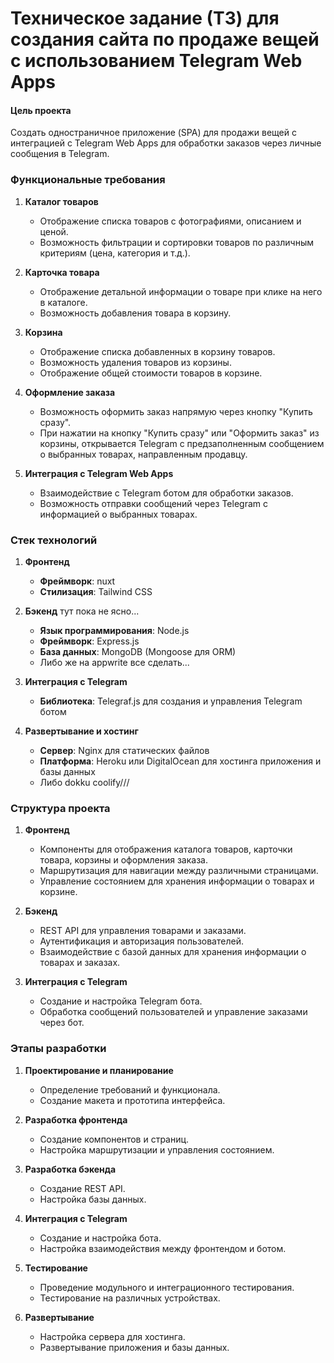 # Техническое задание (ТЗ) для создания сайта по продаже вещей с использованием Telegram Web Apps

#### Цель проекта
Создать одностраничное приложение (SPA) для продажи вещей с интеграцией с Telegram Web Apps для обработки заказов через личные сообщения в Telegram.

### Функциональные требования

1. **Каталог товаров**
   - Отображение списка товаров с фотографиями, описанием и ценой.
   - Возможность фильтрации и сортировки товаров по различным критериям (цена, категория и т.д.).

2. **Карточка товара**
   - Отображение детальной информации о товаре при клике на него в каталоге.
   - Возможность добавления товара в корзину.

3. **Корзина**
   - Отображение списка добавленных в корзину товаров.
   - Возможность удаления товаров из корзины.
   - Отображение общей стоимости товаров в корзине.

4. **Оформление заказа**
   - Возможность оформить заказ напрямую через кнопку "Купить сразу".
   - При нажатии на кнопку "Купить сразу" или "Оформить заказ" из корзины, открывается Telegram с предзаполненным сообщением о выбранных товарах, направленным продавцу.

5. **Интеграция с Telegram Web Apps**
   - Взаимодействие с Telegram ботом для обработки заказов.
   - Возможность отправки сообщений через Telegram с информацией о выбранных товарах.

### Стек технологий

1. **Фронтенд**
   - **Фреймворк**: nuxt
   - **Стилизация**: Tailwind CSS

2. **Бэкенд** тут пока не ясно...
   - **Язык программирования**: Node.js
   - **Фреймворк**: Express.js
   - **База данных**: MongoDB (Mongoose для ORM)
   - Либо же на appwrite все сделать...

3. **Интеграция с Telegram**
   - **Библиотека**: Telegraf.js для создания и управления Telegram ботом

4. **Развертывание и хостинг**
   - **Сервер**: Nginx для статических файлов
   - **Платформа**: Heroku или DigitalOcean для хостинга приложения и базы данных
   - Либо dokku coolify///

### Структура проекта

1. **Фронтенд**
   - Компоненты для отображения каталога товаров, карточки товара, корзины и оформления заказа.
   - Маршрутизация для навигации между различными страницами.
   - Управление состоянием для хранения информации о товарах и корзине.

2. **Бэкенд**
   - REST API для управления товарами и заказами.
   - Аутентификация и авторизация пользователей.
   - Взаимодействие с базой данных для хранения информации о товарах и заказах.

3. **Интеграция с Telegram**
   - Создание и настройка Telegram бота.
   - Обработка сообщений пользователей и управление заказами через бот.

### Этапы разработки

1. **Проектирование и планирование**
   - Определение требований и функционала.
   - Создание макета и прототипа интерфейса.

2. **Разработка фронтенда**
   - Создание компонентов и страниц.
   - Настройка маршрутизации и управления состоянием.

3. **Разработка бэкенда**
   - Создание REST API.
   - Настройка базы данных.

4. **Интеграция с Telegram**
   - Создание и настройка бота.
   - Настройка взаимодействия между фронтендом и ботом.

5. **Тестирование**
   - Проведение модульного и интеграционного тестирования.
   - Тестирование на различных устройствах.

6. **Развертывание**
   - Настройка сервера для хостинга.
   - Развертывание приложения и базы данных.
